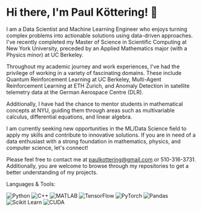 # Hi there, I'm Paul Kӧttering! 👋

I am a Data Scientist and Machine Learning Engineer who enjoys turning complex problems into actionable solutions using data-driven approaches. I've recently completed my Master of Science in Scientific Computing at New York University, preceded by an Applied Mathematics major (with a Physics minor) at UC Berkeley.

Throughout my academic journey and work experiences, I've had the privilege of working in a variety of fascinating domains. These include Quantum Reinforcement Learning at UC Berkeley, Multi-Agent Reinforcement Learning at ETH Zurich, and Anomaly Detection in satellite telemetry data at the German Aerospace Centre (DLR).

Additionally, I have had the chance to mentor students in mathematical concepts at NYU, guiding them through areas such as multivariable calculus, differential equations, and linear algebra.

I am currently seeking new opportunities in the ML/Data Science field to apply my skills and contribute to innovative solutions. If you are in need of a data enthusiast with a strong foundation in mathematics, physics, and computer science, let's connect!

Please feel free to contact me at paulkottering@gmail.com or 510-316-3731. Additionally, you are welcome to browse through my repositories to get a better understanding of my projects.

Languages & Tools:

![Python](https://img.shields.io/badge/-Python-black?style=flat-square&logo=Python)
![C++](https://img.shields.io/badge/-C++-00599C?style=flat-square&logo=c)
![MATLAB](https://img.shields.io/badge/-MATLAB-0076A8?style=flat-square&logo=Mathworks)
![TensorFlow](https://img.shields.io/badge/-TensorFlow-FF6F00?style=flat-square&logo=TensorFlow)
![PyTorch](https://img.shields.io/badge/-PyTorch-EE4C2C?style=flat-square&logo=PyTorch)
![Pandas](https://img.shields.io/badge/-Pandas-150458?style=flat-square&logo=Pandas)
![Scikit Learn](https://img.shields.io/badge/-Scikit%20Learn-F7931E?style=flat-square&logo=scikit-learn)
![CUDA](https://img.shields.io/badge/-CUDA-76B900?style=flat-square&logo=nvidia)
